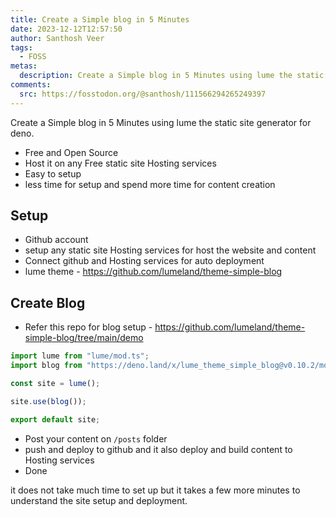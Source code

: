 ```yaml
---
title: Create a Simple blog in 5 Minutes
date: 2023-12-12T12:57:50
author: Santhosh Veer
tags:
  - FOSS
metas:
  description: Create a Simple blog in 5 Minutes using lume the static site generator for deno.
comments:
  src: https://fosstodon.org/@santhosh/111566294265249397
---
```


Create a Simple blog in 5 Minutes using lume the static site generator for deno.  

<!--more-->

- Free and Open Source
- Host it on any Free static site Hosting services
- Easy to setup
- less time for setup and spend more time for content creation

## Setup

- Github account
- setup any static site Hosting services for host the website and content
- Connect github and Hosting services for auto deployment
- lume theme - <https://github.com/lumeland/theme-simple-blog>

## Create Blog

- Refer this repo for blog setup - <https://github.com/lumeland/theme-simple-blog/tree/main/demo>

```js
import lume from "lume/mod.ts";
import blog from "https://deno.land/x/lume_theme_simple_blog@v0.10.2/mod.ts";

const site = lume();

site.use(blog());

export default site;
```

- Post your content on `/posts` folder
- push and deploy to github and it also deploy and build content to Hosting services
- Done

it does not take much time to set up but it takes a few more minutes to understand the site setup and deployment.
